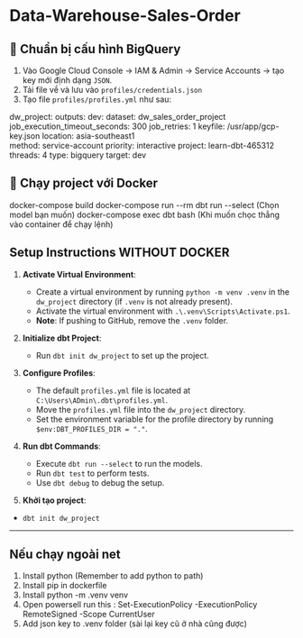 # Data-Warehouse-Sales-Order

## 🔐 Chuẩn bị cấu hình BigQuery

1. Vào Google Cloud Console → IAM & Admin → Service Accounts → tạo key mới định dạng `JSON`.
2. Tải file về và lưu vào `profiles/credentials.json`
3. Tạo file `profiles/profiles.yml` như sau:

dw_project:
  outputs:
    dev:
      dataset: dw_sales_order_project
      job_execution_timeout_seconds: 300
      job_retries: 1
      keyfile: /usr/app/gcp-key.json
      location: asia-southeast1  
      method: service-account
      priority: interactive
      project: learn-dbt-465312
      threads: 4
      type: bigquery
  target: dev


  ## 🐳 Chạy project với Docker
docker-compose build
docker-compose run --rm dbt run --select (Chọn model bạn muốn)
docker-compose exec dbt bash (Khi muốn chọc thẳng vào container để chạy lệnh)




## Setup Instructions WITHOUT DOCKER
1. **Activate Virtual Environment**:  
   - Create a virtual environment by running `python -m venv .venv` in the `dw_project` directory (if `.venv` is not already present).  
   - Activate the virtual environment with `.\.venv\Scripts\Activate.ps1`.  
   - **Note**: If pushing to GitHub, remove the `.venv` folder.

2. **Initialize dbt Project**:  
   - Run `dbt init dw_project` to set up the project.

3. **Configure Profiles**:  
   - The default `profiles.yml` file is located at `C:\Users\ADmin\.dbt\profiles.yml`.  
   - Move the `profiles.yml` file into the `dw_project` directory.  
   - Set the environment variable for the profile directory by running `$env:DBT_PROFILES_DIR = "."`.

4. **Run dbt Commands**:  
   - Execute `dbt run --select` to run the models.  
   - Run `dbt test` to perform tests.  
   - Use `dbt debug` to debug the setup.

5. **Khởi tạo project**:
-  `dbt init dw_project`
---


## Nếu chạy ngoài net 
1. Install python (Remember to add python to path) 
2. Install pip in dockerfile 
3. Install python -m .venv venv 
4. Open powersell run this : Set-ExecutionPolicy -ExecutionPolicy RemoteSigned -Scope CurrentUser 
5. Add json key to .venv folder (sài lại key cũ ở nhà cũng được)

